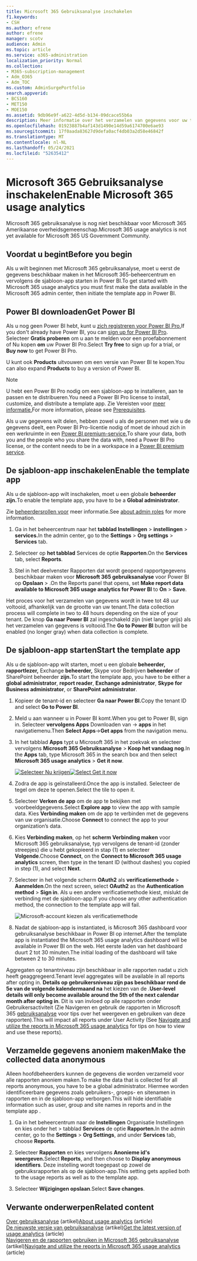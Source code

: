 ```yaml
---
title: Microsoft 365 Gebruiksanalyse inschakelen
f1.keywords:
- CSH
ms.author: efrene
author: efrene
manager: scotv
audience: Admin
ms.topic: article
ms.service: o365-administration
localization_priority: Normal
ms.collection:
- M365-subscription-management
- Adm_O365
- Adm_TOC
ms.custom: AdminSurgePortfolio
search.appverid:
- BCS160
- MET150
- MOE150
ms.assetid: 9db96e9f-a622-4d5d-b134-09dcace55b6a
description: Meer informatie over het verzamelen van gegevens voor uw tenant met de Microsoft 365 de sjabloon-app Gebruiksanalyse in Power BI.
ms.openlocfilehash: 01923887b4af143d1490e14d59a6174700e6ae93
ms.sourcegitcommit: 17f0aada83627d9defa0acf4db03a2d58e46842f
ms.translationtype: MT
ms.contentlocale: nl-NL
ms.lasthandoff: 05/24/2021
ms.locfileid: "52635412"
---
```

# <a name="enable-microsoft-365-usage-analytics"></a><span data-ttu-id="989cf-103">Microsoft 365 Gebruiksanalyse inschakelen</span><span class="sxs-lookup"><span data-stu-id="989cf-103">Enable Microsoft 365 usage analytics</span></span>

<span data-ttu-id="989cf-104">Microsoft 365 gebruiksanalyse is nog niet beschikbaar voor Microsoft 365 Amerikaanse overheidsgemeenschap.</span><span class="sxs-lookup"><span data-stu-id="989cf-104">Microsoft 365 usage analytics is not yet available for Microsoft 365 US Government Community.</span></span>
  
## <a name="before-you-begin"></a><span data-ttu-id="989cf-105">Voordat u begint</span><span class="sxs-lookup"><span data-stu-id="989cf-105">Before you begin</span></span>

<span data-ttu-id="989cf-106">Als u wilt beginnen met Microsoft 365 gebruiksanalyse, moet u eerst de gegevens beschikbaar maken in het Microsoft 365-beheercentrum en vervolgens de sjabloon-app starten in Power BI.</span><span class="sxs-lookup"><span data-stu-id="989cf-106">To get started with Microsoft 365 usage analytics you must first make the data available in the Microsoft 365 admin center, then initiate the template app in Power BI.</span></span>
  
## <a name="get-power-bi"></a><span data-ttu-id="989cf-107">Power BI downloaden</span><span class="sxs-lookup"><span data-stu-id="989cf-107">Get Power BI</span></span>

<span data-ttu-id="989cf-108">Als u nog geen Power BI hebt, kunt u [zich registreren voor Power BI Pro.](https://go.microsoft.com/fwlink/p/?linkid=845347)</span><span class="sxs-lookup"><span data-stu-id="989cf-108">If you don't already have Power BI, you can [sign up for Power BI Pro](https://go.microsoft.com/fwlink/p/?linkid=845347).</span></span> <span data-ttu-id="989cf-109">Selecteer **Gratis proberen** om u aan te melden voor een proefabonnement of Nu kopen **om** uw Power BI Pro.</span><span class="sxs-lookup"><span data-stu-id="989cf-109">Select **Try free** to sign up for a trial, or **Buy now** to get Power BI Pro.</span></span>
  
  
<span data-ttu-id="989cf-110">U kunt ook **Products** uitvouwen om een versie van Power BI te kopen.</span><span class="sxs-lookup"><span data-stu-id="989cf-110">You can also expand **Products** to buy a version of Power BI.</span></span> 

> [!NOTE]
> <span data-ttu-id="989cf-111">U hebt een Power BI Pro nodig om een sjabloon-app te installeren, aan te passen en te distribueren.</span><span class="sxs-lookup"><span data-stu-id="989cf-111">You need a Power BI Pro license to install, customize, and distribute a template app.</span></span> <span data-ttu-id="989cf-112">Zie Vereisten voor [meer informatie.](/power-bi/service-template-apps-install-distribute?source=docs#prerequisites)</span><span class="sxs-lookup"><span data-stu-id="989cf-112">For more information, please see [Prerequisites](/power-bi/service-template-apps-install-distribute?source=docs#prerequisites).</span></span>

<span data-ttu-id="989cf-113">Als u uw gegevens wilt delen, hebben zowel u als de personen met wie u de gegevens deelt, een Power BI Pro-licentie nodig of moet de inhoud zich in een werkruimte in een [Power BI premium-service.](/power-bi/service-premium-what-is)</span><span class="sxs-lookup"><span data-stu-id="989cf-113">To share your data, both you and the people who you share the data with, need a Power BI Pro license, or the content needs to be in a workspace in a [Power BI premium service](/power-bi/service-premium-what-is).</span></span> 
  
## <a name="enable-the-template-app"></a><span data-ttu-id="989cf-114">De sjabloon-app inschakelen</span><span class="sxs-lookup"><span data-stu-id="989cf-114">Enable the template app</span></span>

<span data-ttu-id="989cf-115">Als u de sjabloon-app wilt inschakelen, moet u een globale **beheerder zijn.**</span><span class="sxs-lookup"><span data-stu-id="989cf-115">To enable the template app, you have to be a **Global administrator**.</span></span>
  
<span data-ttu-id="989cf-116">Zie [beheerdersrollen voor](../add-users/about-admin-roles.md) meer informatie.</span><span class="sxs-lookup"><span data-stu-id="989cf-116">See [about admin roles](../add-users/about-admin-roles.md) for more information.</span></span> 
  
1. <span data-ttu-id="989cf-117">Ga in het beheercentrum naar het **tabblad Instellingen** \> **instellingen** \> **services.**</span><span class="sxs-lookup"><span data-stu-id="989cf-117">In the admin center, go to the **Settings** \> **Org settings** \> **Services** tab.</span></span> 
    
2. <span data-ttu-id="989cf-118">Selecteer op **het tabblad** Services de optie  **Rapporten**.</span><span class="sxs-lookup"><span data-stu-id="989cf-118">On the **Services** tab, select  **Reports**.</span></span>
    
3. <span data-ttu-id="989cf-119">Stel in het deelvenster Rapporten dat wordt geopend rapportgegevens beschikbaar maken voor **Microsoft 365 gebruiksanalyse** voor Power BI op **Opslaan** \> .</span><span class="sxs-lookup"><span data-stu-id="989cf-119">On the Reports panel that opens, set **Make report data available to Microsoft 365 usage analytics for Power BI** to **On** \> **Save**.</span></span> 
  
<span data-ttu-id="989cf-120">Het proces voor het verzamelen van gegevens wordt in twee tot 48 uur voltooid, afhankelijk van de grootte van uw tenant.</span><span class="sxs-lookup"><span data-stu-id="989cf-120">The data collection process will complete in two to 48 hours depending on the size of your tenant.</span></span> <span data-ttu-id="989cf-121">De knop **Ga naar Power BI** zal ingeschakeld zijn (niet langer grijs) als het verzamelen van gegevens is voltooid.</span><span class="sxs-lookup"><span data-stu-id="989cf-121">The **Go to Power BI** button will be enabled (no longer gray) when data collection is complete.</span></span> 
    
## <a name="start-the-template-app"></a><span data-ttu-id="989cf-122">De sjabloon-app starten</span><span class="sxs-lookup"><span data-stu-id="989cf-122">Start the template app</span></span>

<span data-ttu-id="989cf-123">Als u de sjabloon-app wilt starten, moet u een globale **beheerder,** **rapportlezer,** Exchange **beheerder,** Skype voor Bedrijven **beheerder** of SharePoint beheerder **zijn.**</span><span class="sxs-lookup"><span data-stu-id="989cf-123">To start the template app, you have to be either a **global administrator**, **report reader**, **Exchange administrator**, **Skype for Business administrator**, or **SharePoint administrator**.</span></span> 
  
1. <span data-ttu-id="989cf-124">Kopieer de tenant-id en selecteer **Ga naar Power BI.**</span><span class="sxs-lookup"><span data-stu-id="989cf-124">Copy the tenant ID and select **Go to Power BI**.</span></span>
    
2.  <span data-ttu-id="989cf-125">Meld u aan wanneer u in Power BI komt.</span><span class="sxs-lookup"><span data-stu-id="989cf-125">When you get to Power BI, sign in.</span></span> <span data-ttu-id="989cf-126">Selecteer **vervolgens Apps** Downloaden van -> **apps** in het navigatiemenu.</span><span class="sxs-lookup"><span data-stu-id="989cf-126">Then **Select Apps**->**Get apps** from the navigation menu.</span></span>    
  
3. <span data-ttu-id="989cf-127">In het tabblad **Apps** typt u Microsoft 365 in het zoekvak en selecteer vervolgens **Microsoft 365 Gebruiksanalyse** \> **Koop het vandaag nog**.</span><span class="sxs-lookup"><span data-stu-id="989cf-127">In the **Apps** tab, type Microsoft 365 in the search box and then select **Microsoft 365 usage analytics** \> **Get it now**.</span></span>

    <span data-ttu-id="989cf-128">[![Selecteer Nu krijgen](../../media/78102250-9874-4a32-8365-436f13560b52.png)](https://app.powerbi.com/groups/me/getapps/services/cia_microsoft365.microsoft-365-usage-analytics)</span><span class="sxs-lookup"><span data-stu-id="989cf-128">[![Select Get it now](../../media/78102250-9874-4a32-8365-436f13560b52.png)](https://app.powerbi.com/groups/me/getapps/services/cia_microsoft365.microsoft-365-usage-analytics)</span></span>
    
4.  <span data-ttu-id="989cf-129">Zodra de app is geïnstalleerd.</span><span class="sxs-lookup"><span data-stu-id="989cf-129">Once the app is installed.</span></span> <span data-ttu-id="989cf-130">Selecteer de tegel om deze te openen.</span><span class="sxs-lookup"><span data-stu-id="989cf-130">Select the tile to open it.</span></span>

5.  <span data-ttu-id="989cf-131">Selecteer **Verken de app** om de app te bekijken met voorbeeldgegevens.</span><span class="sxs-lookup"><span data-stu-id="989cf-131">Select **Explore app** to view the app with sample data.</span></span> <span data-ttu-id="989cf-132">Kies **Verbinding maken** om de app te verbinden met de gegevens van uw organisatie.</span><span class="sxs-lookup"><span data-stu-id="989cf-132">Choose **Connect** to connect the app to your organization’s data.</span></span>

6.  <span data-ttu-id="989cf-133">Kies **Verbinding maken**, op het **scherm Verbinding maken** voor Microsoft 365 gebruiksanalyse, typ vervolgens de tenant-id (zonder streepjes) die u hebt gekopieerd in stap (1) en selecteer **Volgende**.</span><span class="sxs-lookup"><span data-stu-id="989cf-133">Choose **Connect**, on the **Connect to Microsoft 365 usage analytics** screen, then type in the tenant ID (without dashes) you copied in step (1), and select **Next**.</span></span>
    
7. <span data-ttu-id="989cf-134">Selecteer in het volgende scherm **OAuth2** als **verificatiemethode** \> **Aanmelden**.</span><span class="sxs-lookup"><span data-stu-id="989cf-134">On the next screen, select **OAuth2** as the **Authentication method** \> **Sign in**.</span></span> <span data-ttu-id="989cf-135">Als u een andere verificatiemethode kiest, mislukt de verbinding met de sjabloon-app.</span><span class="sxs-lookup"><span data-stu-id="989cf-135">If you choose any other authentication method, the connection to the template app will fail.</span></span>
    
    ![Microsoft-account kiezen als verificatiemethode](../../media/ab6f0463-c3f7-4088-a605-67c699fa86adnew.png)
  
8. <span data-ttu-id="989cf-137">Nadat de sjabloon-app is instantiated, is Microsoft 365 dashboard voor gebruiksanalyse beschikbaar in Power BI op internet.</span><span class="sxs-lookup"><span data-stu-id="989cf-137">After the template app is instantiated the Microsoft 365 usage analytics dashboard will be available in Power BI on the web.</span></span> <span data-ttu-id="989cf-138">Het eerste laden van het dashboard duurt 2 tot 30 minuten.</span><span class="sxs-lookup"><span data-stu-id="989cf-138">The initial loading of the dashboard will take between 2 to 30 minutes.</span></span>
  
<span data-ttu-id="989cf-139">Aggregaten op tenantniveau zijn beschikbaar in alle rapporten nadat u zich heeft geaggregeerd.</span><span class="sxs-lookup"><span data-stu-id="989cf-139">Tenant level aggregates will be available in all reports after opting in.</span></span> <span data-ttu-id="989cf-140">**Details op gebruikersniveau zijn pas beschikbaar rond de 5e van de volgende kalendermaand na** het kiezen van de .</span><span class="sxs-lookup"><span data-stu-id="989cf-140">**User-level details will only become available around the 5th of the next calendar month after opting in**.</span></span> <span data-ttu-id="989cf-141">Dit is van invloed op alle rapporten onder Gebruikersactiviteit (Zie Navigeren en gebruik de rapporten in Microsoft 365 [gebruiksanalyse](navigate-and-utilize-reports.md) voor tips over het weergeven en gebruiken van deze rapporten).</span><span class="sxs-lookup"><span data-stu-id="989cf-141">This will impact all reports under User Activity (See [Navigate and utilize the reports in Microsoft 365 usage analytics](navigate-and-utilize-reports.md) for tips on how to view and use these reports).</span></span>
    
## <a name="make-the-collected-data-anonymous"></a><span data-ttu-id="989cf-142">Verzamelde gegevens anoniem maken</span><span class="sxs-lookup"><span data-stu-id="989cf-142">Make the collected data anonymous</span></span>

<span data-ttu-id="989cf-143">Alleen hoofdbeheerders kunnen de gegevens die worden verzameld voor alle rapporten anoniem maken.</span><span class="sxs-lookup"><span data-stu-id="989cf-143">To make the data that is collected for all reports anonymous, you have to be a global administrator.</span></span> <span data-ttu-id="989cf-144">Hiermee worden identificeerbare gegevens zoals gebruikers-, groeps- en sitenamen in rapporten en in de sjabloon-app verborgen.</span><span class="sxs-lookup"><span data-stu-id="989cf-144">This will hide identifiable information such as user, group and site names in reports and in the template app .</span></span>
  
1. <span data-ttu-id="989cf-145">Ga in het beheercentrum naar de **Instellingen** Organisatie Instellingen en kies onder het \> tabblad **Services** de optie **Rapporten.**</span><span class="sxs-lookup"><span data-stu-id="989cf-145">In the admin center, go to the **Settings** \> **Org Settings**, and under **Services** tab, choose **Reports**.</span></span>
    
2. <span data-ttu-id="989cf-146">Selecteer **Rapporten** en kies vervolgens **Anonieme id's weergeven.**</span><span class="sxs-lookup"><span data-stu-id="989cf-146">Select **Reports**, and then choose to **Display anonymous identifiers**.</span></span> <span data-ttu-id="989cf-147">Deze instelling wordt toegepast op zowel de gebruiksrapporten als op de sjabloon-app.</span><span class="sxs-lookup"><span data-stu-id="989cf-147">This setting gets applied both to the usage reports as well as to the template app.</span></span>
  
3. <span data-ttu-id="989cf-148">Selecteer **Wijzigingen opslaan**.</span><span class="sxs-lookup"><span data-stu-id="989cf-148">Select **Save changes**.</span></span>

## <a name="related-content"></a><span data-ttu-id="989cf-149">Verwante onderwerpen</span><span class="sxs-lookup"><span data-stu-id="989cf-149">Related content</span></span>

<span data-ttu-id="989cf-150">[Over gebruiksanalyse](usage-analytics.md) (artikel)</span><span class="sxs-lookup"><span data-stu-id="989cf-150">[About usage analytics](usage-analytics.md) (article)</span></span>\
<span data-ttu-id="989cf-151">[De nieuwste versie van gebruiksanalyse](get-the-latest-version-of-usage-analytics.md) (artikel)</span><span class="sxs-lookup"><span data-stu-id="989cf-151">[Get the latest version of usage analytics](get-the-latest-version-of-usage-analytics.md) (article)</span></span>\
<span data-ttu-id="989cf-152">[Navigeren en de rapporten gebruiken in Microsoft 365 gebruiksanalyse](navigate-and-utilize-reports.md) (artikel)</span><span class="sxs-lookup"><span data-stu-id="989cf-152">[Navigate and utilize the reports in Microsoft 365 usage analytics](navigate-and-utilize-reports.md) (article)</span></span>